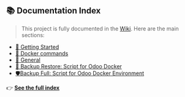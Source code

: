## 📚 Documentation Index

> This project is fully documented in the [Wiki](https://github.com/firedevelop/odoo-docker/wiki). Here are the main sections:

- [🚀 Getting Started](https://github.com/firedevelop/odoo-docker/wiki#-odoo-17--windows-11--wsl-2-ubuntu--docker--pycharm--postgresql---setup-guide)
- [🐋 Docker commands](https://github.com/firedevelop/odoo-docker/wiki/%F0%9F%90%8BDocker-commands)
- [📖 General](https://github.com/firedevelop/odoo-docker/wiki/%F0%9F%93%96General)
- [🔁 Backup Restore: Script for Odoo Docker](https://github.com/firedevelop/odoo-docker/wiki/%F0%9F%94%81-Backup-Restore:-Script-for-Odoo-Docker)
- [🛡️Backup Full: Script for Odoo Docker Environment](https://github.com/firedevelop/odoo-docker/wiki/%F0%9F%9B%A1%EF%B8%8FBackup-Full:-Script-for-Odoo-Docker-Environment)

👉 **[See the full index](https://github.com/firedevelop/odoo-docker/wiki)**
